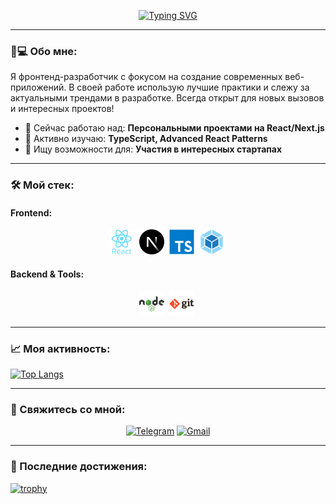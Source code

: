 <div align="center">
  
  
  [![Typing SVG](https://readme-typing-svg.demolab.com?font=Fira+Code&pause=1000&color=38F776&width=435&lines=Frontend+Developer;From+Russia+with+%E2%9D%A4%EF%B8%8F)](https://git.io/typing-svg)
</div>

---

### 👨💻 Обо мне:
Я фронтенд-разработчик с фокусом на создание современных веб-приложений. В своей работе использую лучшие практики и слежу за актуальными трендами в разработке. Всегда открыт для новых вызовов и интересных проектов!

- 🔭 Сейчас работаю над: **Персональными проектами на React/Next.js**
- 🌱 Активно изучаю: **TypeScript, Advanced React Patterns**
- 👯 Ищу возможности для: **Участия в интересных стартапах**

---

### 🛠️ Мой стек:
#### Frontend:
<div align="center">
  <img src="https://github.com/devicons/devicon/blob/master/icons/react/react-original-wordmark.svg" title="React" alt="React" width="40" height="40"/>&nbsp;
  <img src="https://github.com/devicons/devicon/blob/master/icons/nextjs/nextjs-original.svg" title="Next.js" alt="Next.js" width="40" height="40"/>&nbsp;
  <img src="https://github.com/devicons/devicon/blob/master/icons/typescript/typescript-original.svg" title="TypeScript" alt="TypeScript" width="40" height="40"/>&nbsp;
  <img src="https://github.com/devicons/devicon/blob/master/icons/webpack/webpack-original.svg" title="Webpack" alt="Webpack" width="40" height="40"/>&nbsp;
</div>

#### Backend & Tools:
<div align="center">
  <img src="https://github.com/devicons/devicon/blob/master/icons/nodejs/nodejs-original-wordmark.svg" title="Node.js" alt="Node.js" width="40" height="40"/>&nbsp;
  <img src="https://github.com/devicons/devicon/blob/master/icons/git/git-original-wordmark.svg" title="Git" alt="Git" width="40" height="40"/>&nbsp;
</div>

---

### 📈 Моя активность:
<!-- Обновлено с вашим юзернеймом -->
[![Top Langs](https://github-readme-stats.vercel.app/api/top-langs/?username=Fr1ippy&layout=compact&theme=vision-friendly-dark)](https://github.com/anuraghazra/github-readme-stats)

---

### 🤝 Свяжитесь со мной:
<div align="center">

[![Telegram](https://img.shields.io/badge/-Contact%20me-0088cc?style=for-the-badge&logo=telegram&logoColor=white)](https://t.me/fr1ippy)
[![Gmail](https://img.shields.io/badge/-Email%20me-EA4335?style=for-the-badge&logo=gmail&logoColor=white)](mailto:your.email@example.com)

<!-- Анимированные иконки прямо в разметке -->
<a href="https://t.me/fr1ippy" target="_blank">

</a>

<a href="mailto:your.email@example.com" target="_blank">
  
</a>

</div>

---

### 🎯 Последние достижения:
<!-- Обновлено с вашим юзернеймом -->
[![trophy](https://github-profile-trophy.vercel.app/?username=Fr1ippy&theme=onedark)](https://github.com/ryo-ma/github-profile-trophy)
